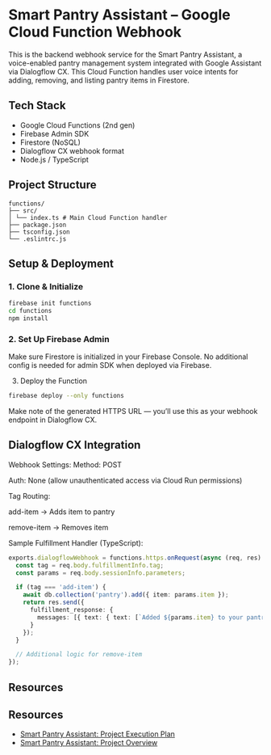 # Smart Pantry Assistant – Google Cloud Function Webhook

This is the backend webhook service for the Smart Pantry Assistant, a voice-enabled pantry management system integrated with Google Assistant via Dialogflow CX. This Cloud Function handles user voice intents for adding, removing, and listing pantry items in Firestore.

## Tech Stack

- Google Cloud Functions (2nd gen)
- Firebase Admin SDK
- Firestore (NoSQL)
- Dialogflow CX webhook format
- Node.js / TypeScript

## Project Structure
```
functions/
├── src/
│ └── index.ts # Main Cloud Function handler
├── package.json
├── tsconfig.json
└── .eslintrc.js
```

## Setup & Deployment

### 1. Clone & Initialize

```bash
firebase init functions
cd functions
npm install
```

### 2. Set Up Firebase Admin
Make sure Firestore is initialized in your Firebase Console. No additional config is needed for admin SDK when deployed via Firebase.

3. Deploy the Function
```bash
firebase deploy --only functions
```

Make note of the generated HTTPS URL — you’ll use this as your webhook endpoint in Dialogflow CX.

## Dialogflow CX Integration
Webhook Settings:
Method: POST

Auth: None (allow unauthenticated access via Cloud Run permissions)

Tag Routing:

add-item → Adds item to pantry

remove-item → Removes item

Sample Fulfillment Handler (TypeScript):

```ts
exports.dialogflowWebhook = functions.https.onRequest(async (req, res) => {
  const tag = req.body.fulfillmentInfo.tag;
  const params = req.body.sessionInfo.parameters;

  if (tag === 'add-item') {
    await db.collection('pantry').add({ item: params.item });
    return res.send({
      fulfillment_response: {
        messages: [{ text: { text: [`Added ${params.item} to your pantry.`] } }]
      }
    });
  }

  // Additional logic for remove-item 
});

```

## Resources
## Resources

- [Smart Pantry Assistant: Project Execution Plan](https://docs.google.com/document/d/1JssDPkg--uEA79bTqc58HewIPLeJNF53QGX8u9A5C-o/edit?usp=sharing)
- [Smart Pantry Assistant: Project Overview](https://docs.google.com/document/d/1M_RUGyyI8DmCIYrEZMCRjs2C1C4-Znz6BI2Gmj3ZLoY/edit?usp=sharing)
